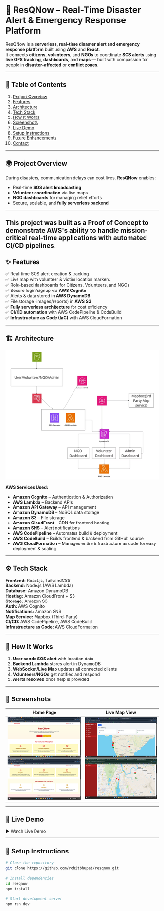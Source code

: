 # 🚨 ResQNow – Real-Time Disaster Alert & Emergency Response Platform

ResQNow is a **serverless, real-time disaster alert and emergency response platform** built using **AWS** and **React**.  
It connects **citizens**, **volunteers**, and **NGOs** to coordinate **SOS alerts** using **live GPS tracking**, **dashboards**, and **maps** — built with compassion for people in **disaster-affected** or **conflict zones**.

---

## 📌 Table of Contents
1. [Project Overview](#-project-overview)  
2. [Features](#-features)  
3. [Architecture](#-architecture)  
4. [Tech Stack](#-tech-stack)  
5. [How It Works](#-how-it-works)  
6. [Screenshots](#-screenshots)  
7. [Live Demo](#-live-demo)  
8. [Setup Instructions](#-setup-instructions)  
9. [Future Enhancements](#-future-enhancements)  
10. [Contact](#-contact)  

---

## 🌍 Project Overview
During disasters, communication delays can cost lives. **ResQNow** enables:  
- Real-time **SOS alert broadcasting**  
- **Volunteer coordination** via live maps  
- **NGO dashboards** for managing relief efforts  
- Secure, scalable, and **fully serverless backend**  

---
This project was built as a **Proof of Concept** to demonstrate AWS's ability to handle mission-critical real-time applications with **automated CI/CD pipelines**.
---

## ✨ Features
✅ Real-time SOS alert creation & tracking  
✅ Live map with volunteer & victim location markers  
✅ Role-based dashboards for Citizens, Volunteers, and NGOs  
✅ Secure login/signup via **AWS Cognito**  
✅ Alerts & data stored in **AWS DynamoDB**  
✅ File storage (images/reports) in **AWS S3**  
✅ **Fully serverless architecture** for cost efficiency  
✅ **CI/CD automation** with AWS CodePipeline & CodeBuild  
✅ **Infrastructure as Code (IaC)** with AWS CloudFormation  

---

## 🏗 Architecture

![Architecture Diagram](./src/assets/architecture.png)  

**AWS Services Used:**
- **Amazon Cognito** – Authentication & Authorization  
- **AWS Lambda** – Backend APIs  
- **Amazon API Gateway** – API management  
- **Amazon DynamoDB** – NoSQL data storage  
- **Amazon S3** – File storage  
- **Amazon CloudFront** – CDN for frontend hosting  
- **Amazon SNS** – Alert notifications  
- **AWS CodePipeline** – Automates build & deployment  
- **AWS CodeBuild** – Builds frontend & backend from GitHub source  
- **AWS CloudFormation** – Manages entire infrastructure as code for easy deployment & scaling  

---

## ⚙ Tech Stack
**Frontend:** React.js, TailwindCSS  
**Backend:** Node.js (AWS Lambda)  
**Database:** Amazon DynamoDB  
**Hosting:** Amazon CloudFront + S3  
**Storage:** Amazon S3  
**Auth:** AWS Cognito  
**Notifications:** Amazon SNS  
**Map Service:** Mapbox (Third-Party)  
**CI/CD:** AWS CodePipeline, AWS CodeBuild  
**Infrastructure as Code:** AWS CloudFormation  

---

## 🔄 How It Works
1. **User sends SOS alert** with location data  
2. **Backend Lambda** stores alert in DynamoDB  
3. **WebSocket/Live Map** updates all connected clients  
4. **Volunteers/NGOs** get notified and respond  
5. **Alerts resolved** once help is provided  

---

## 📸 Screenshots

| Home Page | Live Map View |
|-----------|---------------|
| ![Home Screenshot 1](./src/assets/Home.png) ![Home Screenshot 2](./src/assets/Home2.png) | ![Map Screenshot 1](./src/assets/Map.png) ![Map Screenshot 2](./src/assets/Map2.png) |

---

## 🎥 Live Demo
[▶ Watch Live Demo](https://dx6y4f94wre1x.cloudfront.net/)  

---

## 🚀 Setup Instructions
```bash
# Clone the repository
git clone https://github.com/rohitbhupat/resqnow.git

# Install dependencies
cd resqnow
npm install

# Start development server
npm run dev